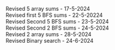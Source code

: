Revised 5 array sums - 17-5-2024 <br />
Revised first 5 BFS sums - 22-5-20224 <br />
Revised Second 5 BFS sums - 23-5-2024 <br />
Revised Second 2 BFS sums - 24-5-2024 <br />
Revised 2 array sums - 28-5-2024 <br />
Revised Binary search - 24-6-2024 <br/>
